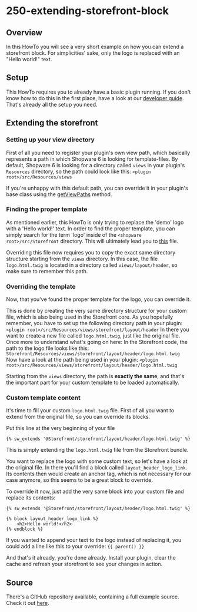 # 250-extending-storefront-block

## Overview

In this HowTo you will see a very short example on how you can extend a storefront block. For simplicities' sake, only the logo is replaced with an "Hello world!" text.

## Setup

This HowTo requires you to already have a basic plugin running. If you don't know how to do this in the first place, have a look at our [developer guide](../20-developer-guide/10-plugin-base.md). That's already all the setup you need.

## Extending the storefront

### Setting up your view directory

First of all you need to register your plugin's own view path, which basically represents a path in which Shopware 6 is looking for template-files. By default, Shopware 6 is looking for a directory called `views` in your plugin's `Resources` directory, so the path could look like this: `<plugin root>/src/Resources/views`

If you're unhappy with this default path, you can override it in your plugin's base class using the [getViewPaths](../60-references-internals/40-plugins/020-plugin-base-class.md) method.

### Finding the proper template

As mentioned earlier, this HowTo is only trying to replace the 'demo' logo with a 'Hello world!' text. In order to find the proper template, you can simply search for the term 'logo' inside of the `<shopware root>/src/Storefront` directory. This will ultimately lead you to [this](https://github.com/shopware/platform/blob/master/src/Storefront/Resources/views/storefront/layout/header/logo.html.twig) file.

Overriding this file now requires you to copy the exact same directory structure starting from the `views` directory. In this case, the file `logo.html.twig` is located in a directory called `views/layout/header`, so make sure to remember this path.

### Overriding the template

Now, that you've found the proper template for the logo, you can override it.

This is done by creating the very same directory structure for your custom file, which is also being used in the Storefront core. As you hopefully remember, you have to set up the following directory path in your plugin: `<plugin root>/src/Resources/views/storefront/layout/header` In there you want to create a new file called `logo.html.twig`, just like the original file. Once more to understand what's going on here: In the Storefront code, the path to the logo file looks like this: `Storefront/Resources/views/storefront/layout/header/logo.html.twig` Now have a look at the path being used in your plugin: `<plugin root>/src/Resources/views/storefront/layout/header/logo.html.twig`

Starting from the `views` directory, the path is **exactly the same**, and that's the important part for your custom template to be loaded automatically.

### Custom template content

It's time to fill your custom `logo.html.twig` file. First of all you want to extend from the original file, so you can override its blocks.

Put this line at the very beginning of your file

```text
{% sw_extends '@Storefront/storefront/layout/header/logo.html.twig' %}
```

This is simply extending the `logo.html.twig` file from the Storefront bundle.

You want to replace the logo with some custom text, so let's have a look at the original file. In there you'll find a block called `layout_header_logo_link`. Its contents then would create an anchor tag, which is not necessary for our case anymore, so this seems to be a great block to override.

To override it now, just add the very same block into your custom file and replace its contents:

```text
{% sw_extends '@Storefront/storefront/layout/header/logo.html.twig' %}

{% block layout_header_logo_link %}
    <h2>Hello world!</h2>
{% endblock %}
```

If you wanted to append your text to the logo instead of replacing it, you could add a line like this to your override: `{{ parent() }}`

And that's it already, you're done already. Install your plugin, clear the cache and refresh your storefront to see your changes in action.

## Source

There's a GitHub repository available, containing a full example source. Check it out [here](https://github.com/shopware/swag-docs-extending-block).

